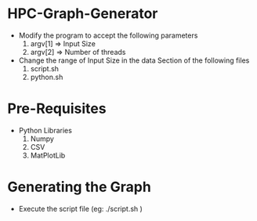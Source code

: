 # HPC-Graph-Generator
* Modify the program to accept the following parameters
	1. argv[1] => Input Size
	2. argv[2] => Number of threads
* Change the range of Input Size in the data Section of the following files
	1. script.sh
	2. python.sh

# Pre-Requisites
* Python Libraries
	1. Numpy
	2. CSV
	3. MatPlotLib

# Generating the Graph
* Execute the script file (eg: ./script.sh )
